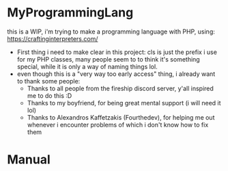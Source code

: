 # MyProgrammingLang
this is a WIP, i'm trying to make a programming language with PHP, using: https://craftinginterpreters.com/

- First thing i need to make clear in this project: cls is just the prefix i use for my PHP classes, many people seem to to think it's something special, while it is only a way of naming things lol.
- even though this is a "very way too early access" thing, i already want to thank some people:
  - Thanks to all people from the fireship discord server, y'all inspired me to do this :D
  - Thanks to my boyfriend, for being great mental support (i will need it lol)
  - Thanks to Alexandros Kaffetzakis (Fourthedev), for helping me out whenever i encounter problems of which i don't know how to fix them

# Manual
